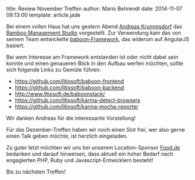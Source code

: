 title: Review November Treffen
author: Mario Behrendt
date: 2014-11-07 09:13:00
template: article.jade

Bei einem vollen Haus hat uns gestern Abend [Andreas
Krummsdorf](https://twitter.com/4lixi) das [Bamboo Management
Studio](http://www.litixsoft.de/mms/) vorgestellt. Zur Verwendung kam das von
seinem Team entwickelte
[baboon-Framework](https://github.com/litixsoft/baboon-frontend), das widerum
auf AngularJS basiert.

Bei wem Interesse am Framework entstanden ist oder nicht dabei sein konnte und
einen genaueren Blick in den Aufbau werfen möchten, sollte sich folgende Links
zu Gemüte führen:

* https://github.com/litixsoft/baboon-frontend
* https://github.com/litixsoft/baboon-backend
* http://www.litixsoft.de/baboonstack/
* https://github.com/litixsoft/karma-detect-browsers
* https://github.com/litixsoft/karma-mocha-reporter

Wir danken Andreas für die interessante Vorstellung!

Für das Dezember-Treffen haben wir noch einen Slot frei, wer also gerne einen
Talk geben möchte, ist herzlich eingeladen.

Zu guter letzt möchten wir uns bei unserem Location-Sponsor
[Food.de](http://www.food.de) bedanken und darauf hinweisen, dass aktuell ein
hoher Bedarf nach engagierten PHP, Ruby und Javascript-Entwicklern besteht!

Bis zu nächsten Treffen!
